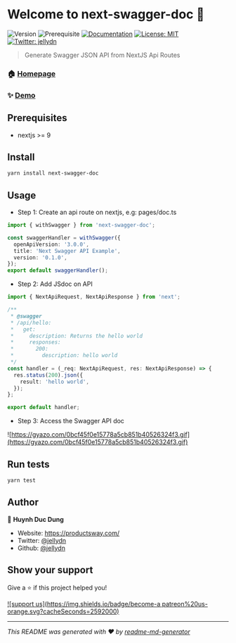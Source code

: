 # Welcome to next-swagger-doc 👋

![Version](https://img.shields.io/badge/version-0.1.0-blue.svg?cacheSeconds=2592000)
![Prerequisite](https://img.shields.io/badge/node-%3E%3D10-blue.svg)
[![Documentation](https://img.shields.io/badge/documentation-yes-brightgreen.svg)](http://next-swagger-doc.productsway.com/)
[![License: MIT](https://img.shields.io/badge/License-MIT-yellow.svg)](#)
[![Twitter: jellydn](https://img.shields.io/twitter/follow/jellydn.svg?style=social)](https://twitter.com/jellydn)

> Generate Swagger JSON API from NextJS Api Routes

### 🏠 [Homepage](https://github.com/jellydn/next-swagger-doc)

### ✨ [Demo](http://next-swagger-doc-demo.productsway.com/)

## Prerequisites

- nextjs >= 9

## Install

```sh
yarn install next-swagger-doc
```

## Usage

- Step 1: Create an api route on nextjs, e.g: pages/doc.ts

```typescript
import { withSwagger } from 'next-swagger-doc';

const swaggerHandler = withSwagger({
  openApiVersion: '3.0.0',
  title: 'Next Swagger API Example',
  version: '0.1.0',
});
export default swaggerHandler();
```

- Step 2: Add JSdoc on API

```typescript
import { NextApiRequest, NextApiResponse } from 'next';

/**
 * @swagger
 * /api/hello:
 *   get:
 *     description: Returns the hello world
 *     responses:
 *       200:
 *         description: hello world
 */
const handler = (_req: NextApiRequest, res: NextApiResponse) => {
  res.status(200).json({
    result: 'hello world',
  });
};

export default handler;
```

- Step 3: Access the Swagger API doc

![https://gyazo.com/0bcf45f0e15778a5cb851b40526324f3.gif](https://gyazo.com/0bcf45f0e15778a5cb851b40526324f3.gif)

## Run tests

```sh
yarn test
```

## Author

👤 **Huynh Duc Dung**

- Website: https://productsway.com/
- Twitter: [@jellydn](https://twitter.com/jellydn)
- Github: [@jellydn](https://github.com/jellydn)

## Show your support

Give a ⭐️ if this project helped you!

[![support us](https://img.shields.io/badge/become-a patreon%20us-orange.svg?cacheSeconds=2592000)](https://www.patreon.com/jellydn)

---

_This README was generated with ❤️ by [readme-md-generator](https://github.com/kefranabg/readme-md-generator)_

